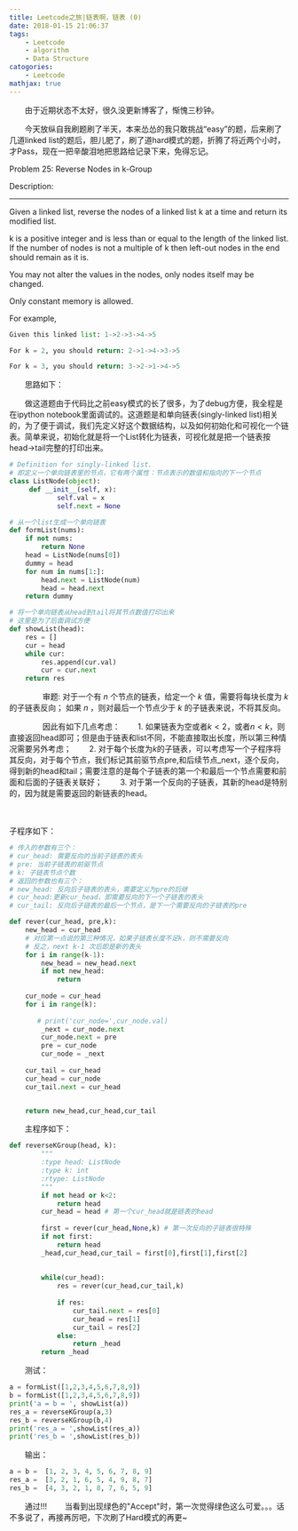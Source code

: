 ```yaml
---
title: Leetcode之旅|链表啊，链表 (0)
date: 2018-01-15 21:06:37
tags: 
    - Leetcode
    - algorithm
    - Data Structure
catogories:
    - Leetcode
mathjax: true
---
```


　　由于近期状态不太好，很久没更新博客了，惭愧三秒钟。

　　今天放纵自我刷题刷了半天，本来怂怂的我只敢挑战“easy”的题，后来刷了几道linked list的题后，胆儿肥了，刷了道hard模式的题，折腾了将近两个小时，才Pass，现在一把辛酸泪地把思路给记录下来，免得忘记。

  Problem 25: Reverse Nodes in k-Group

  Description:

  ---

Given a linked list, reverse the nodes of a linked list k at a time and return its modified list.

k is a positive integer and is less than or equal to the length of the linked list. If the number of nodes is not a multiple of k then left-out nodes in the end should remain as it is.

You may not alter the values in the nodes, only nodes itself may be changed.

Only constant memory is allowed.

For example,
```python
Given this linked list: 1->2->3->4->5

For k = 2, you should return: 2->1->4->3->5

For k = 3, you should return: 3->2->1->4->5
```

　　思路如下：

　　做这道题由于代码比之前easy模式的长了很多，为了debug方便，我全程是在ipython notebook里面调试的。这道题是和单向链表(singly-linked list)相关的，为了便于调试，我们先定义好这个数据结构，以及如何初始化和可视化一个链表。简单来说，初始化就是将一个List转化为链表，可视化就是把一个链表按head->tail完整的打印出来。



```python
# Definition for singly-linked list.
# 即定义一个单向链表里的节点，它有两个属性：节点表示的数值和指向的下一个节点
class ListNode(object):
     def __init__(self, x):
            self.val = x
            self.next = None
```
```python
# 从一个list生成一个单向链表
def formList(nums):
    if not nums:
        return None
    head = ListNode(nums[0])
    dummy = head
    for num in nums[1:]:
        head.next = ListNode(num)
        head = head.next
    return dummy

# 将一个单向链表从head到tail将其节点数值打印出来
# 这里是为了后面调试方便
def showList(head):
    res = []
    cur = head
    while cur:
        res.append(cur.val)
        cur = cur.next
    return res
```
 <!-- more -->

　　
　　审题: 对于一个有 $n$ 个节点的链表，给定一个 $k$ 值，需要将每块长度为 $k$ 的子链表反向； 如果 $n%k != 0$ ，则对最后一个节点少于 $k$ 的子链表来说，不将其反向。

　　
　　因此有如下几点考虑：
　　1. 如果链表为空或者$k<2$，或者$n<k$，则直接返回head即可；但是由于链表和list不同，不能直接取出长度，所以第三种情况需要另外考虑；
　　2. 对于每个长度为$k$的子链表，可以考虑写一个子程序将其反向，对于每个节点，我们标记其前驱节点pre,和后续节点_next，逐个反向，得到新的head和tail；需要注意的是每个子链表的第一个和最后一个节点需要和前面和后面的子链表关联好；
　　3. 对于第一个反向的子链表，其新的head是特别的，因为就是需要返回的新链表的head。
　　

　　

  子程序如下：

```python
# 传入的参数有三个：
# cur_head: 需要反向的当前子链表的表头
# pre: 当前子链表的前驱节点
# k: 子链表节点个数
# 返回的参数也有三个：
# new_head: 反向后子链表的表头，需要定义为pre的后继
# cur_head:更新cur_head，即需要反向的下一个子链表的表头
# cur_tail: 反向后子链表的最后一个节点，是下一个需要反向的子链表的pre

def rever(cur_head, pre,k):
    new_head = cur_head
    # 对应第一点说的第三种情况，如果子链表长度不足k，则不需要反向
    # 反之，next k-1 次后即是新的表头
    for i in range(k-1):
        new_head = new_head.next
        if not new_head:
            return
    
    cur_node = cur_head
    for i in range(k):
        
       # print('cur_node=',cur_node.val)
        _next = cur_node.next
        cur_node.next = pre
        pre = cur_node
        cur_node = _next
        
    cur_tail = cur_head
    cur_head = cur_node
    cur_tail.next = cur_head


    return new_head,cur_head,cur_tail  
```

　　主程序如下：
```python
def reverseKGroup(head, k):
        """
        :type head: ListNode
        :type k: int
        :rtype: ListNode
        """
        if not head or k<2:
            return head
        cur_head = head # 第一个cur_head就是链表的head
        
        first = rever(cur_head,None,k) # 第一次反向的子链表很特殊
        if not first:
            return head
        _head,cur_head,cur_tail = first[0],first[1],first[2]
        
        
        while(cur_head):
            res = rever(cur_head,cur_tail,k)
           
            if res:
                cur_tail.next = res[0]
                cur_head = res[1]
                cur_tail = res[2]
            else:
                return _head
        return _head   
```

　　测试：
```python
a = formList([1,2,3,4,5,6,7,8,9])
b = formList([1,2,3,4,5,6,7,8,9])
print('a = b = ', showList(a))
res_a = reverseKGroup(a,3)
res_b = reverseKGroup(b,4)
print('res_a = ',showList(res_a))
print('res_b = ',showList(res_b))
```

　　输出：
```python
a = b =  [1, 2, 3, 4, 5, 6, 7, 8, 9]
res_a =  [3, 2, 1, 6, 5, 4, 9, 8, 7]
res_b =  [4, 3, 2, 1, 8, 7, 6, 5, 9]
```

　　通过!!!
　　当看到出现绿色的"Accept"时，第一次觉得绿色这么可爱。。。话不多说了，再接再厉吧，下次刷了Hard模式的再更~
